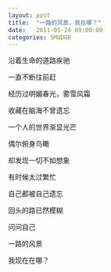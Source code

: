 ```yaml
---
layout: post
title:  "一路的风景，我在哪？"
date:   2011-05-24 09:00:00
categories: SMUDGE
---
```


沿着生命的道路疾驰



一直不断往前赶



经历过明媚春光，雾雪风霜



收藏在脑海不曾遗忘



一个人的世界渐显光芒



偶尔俯身鸟瞰



却发现一切不如想象



有时候太过繁忙



自己都被自己遗忘



回头的路已然模糊



问问自己



一路的风景



我现在在哪？